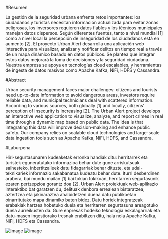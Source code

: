 #Resumen 

La gestión de la seguridad urbana enfrenta retos importantes: los ciudadanos y turistas necesitan información actualizada para evitar zonas peligrosas, los inversores requieren datos fiables y los técnicos municipales manejan datos dispersos. Según diferentes fuentes, tanto a nivel mundial [1] como a nivel local la percepción de inseguridad de los ciudadanos está en aumento [2]. El proyecto Urban Alert desarrolla una aplicación web interactiva para visualizar, analizar y notificar delitos en tiempo real a través de un mapa dinámico basado en datos públicos. Se plantea que integrar estos datos mejorará la toma de decisiones y la seguridad ciudadana. Nuestra empresa se apoya en tecnologías cloud escalables, y herramientas de ingesta de datos masivos como Apache Kafka, NiFi, HDFS y Cassandra. 

#Abstract 

Urban security management faces major challenges: citizens and tourists need up-to-date information to avoid dangerous areas, investors require reliable data, and municipal technicians deal with scattered information. According to various sources, both globally [1] and locally, citizens’ perception of insecurity is increasing [2]. The Urban Alert project develops an interactive web application to visualize, analyze, and report crimes in real time through a dynamic map based on public data. The idea is that integrating this data will improve decision-making and enhance public safety. Our company relies on scalable cloud technologies and large-scale data ingestion tools such as Apache Kafka, NiFi, HDFS, and Cassandra. 

#Laburpena 

Hiri-segurtasunaren kudeaketak erronka handiak ditu: herritarrek eta turistek eguneratutako informazioa behar dute gune arriskutsuak saihesteko, inbertitzaileek datu fidagarriak behar dituzte, eta udal-teknikariek informazio sakabanatua kudeatu behar dute. Iturri desberdinen arabera, bai mundu mailan [1] bai tokian tokikoan, herritarren segurtasunik ezaren pertzepzioa gorantz doa [2]. Urban Alert proiektuak web-aplikazio interaktibo bat garatzen du, delituak denbora errealean bistaratzea, aztertzea eta jakinaraztea ahalbidetzen duena datu publikoetan oinarritutako mapa dinamiko baten bidez. Datu horiek integratzeak erabakiak hartzea hobetuko duela eta herritarren segurtasuna areagotuko duela aurreikusten da. Gure enpresak hodeiko teknologia eskalagarriak eta datu-masen ingestiorako tresnak erabiltzen ditu, hala nola Apache Kafka, NiFi, HDFS eta Cassandra. 

![image](https://github.com/user-attachments/assets/6ca63258-8a14-4a53-bac5-91c66ae548bd)
![image](https://github.com/user-attachments/assets/36b9fca4-1cd9-4ef0-9f2e-14476a2ce71d)
